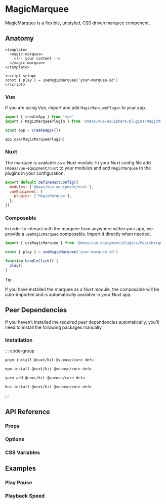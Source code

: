 # MagicMarquee

MagicMarquee is a flexible, unstyled, CSS driven marquee component.

<ComponentPreview src="./demo/DefaultDemo.vue" />

<!--@include: @/apps/docs/src/content/snippets/overview.md-->

## Anatomy

```vue
<template>
  <magic-marquee>
    <!-- your content -->
  </magic-marquee>
</template>

<script setup>
const { play } = useMagicMarquee('your-marquee-id')
</script>
```

<!--@include: @/apps/docs/src/content/snippets/installation.md-->

### Vue

If you are using Vue, import and add `MagicMarqueePlugin` to your app.

```js
import { createApp } from 'vue'
import { MagicMarqueePlugin } from '@maas/vue-equipment/plugins/MagicMarquee'

const app = createApp({})

app.use(MagicMarqueePlugin)
```

### Nuxt

The marquee is available as a Nuxt module. In your Nuxt config file add `@maas/vue-equipment/nuxt` to your modules and add `MagicMarquee` to the plugins in your configuration.

```js
export default defineNuxtConfig({
  modules: ['@maas/vue-equipment/nuxt'],
  vueEquipment: {
    plugins: ['MagicMarquee'],
  },
})
```

### Composable

In order to interact with the marquee from anywhere within your app, we provide a `useMagicMarquee` composable. Import it directly when needed.

```js
import { useMagicMarquee } from '@maas/vue-equipment/plugins/MagicMarquee'

const { play } = useMagicMarquee('your-marquee-id')

function handleClick() {
  play()
}
```

> [!TIP]
> If you have installed the marquee as a Nuxt module, the composable will be auto-imported and is automatically available in your Nuxt app.

## Peer Dependencies

If you haven’t installed the required peer dependencies automatically, you’ll need to install the following packages manually.

<ProseTable
  :columns="[
    { label: 'Package'},
  ]"
  :rows="[
    {
      items: [
        {
          label: '[@nuxt/kit](https://www.npmjs.com/package/@nuxt/kit)'
        }
      ]
    },
    {
      items: [
        {
          label: '[@vueuse/core](https://www.npmjs.com/package/@vueuse/core)'
        }
      ]
    },
     {
      items: [
        {
          label: '[defu](https://www.npmjs.com/package/defu)'
        }
      ]
    },
  ]"
/>

### Installation

::: code-group

```sh [pnpm]
pnpm install @nuxt/kit @vueuse/core defu
```

```sh [npm]
npm install @nuxt/kit @vueuse/core defu
```

```sh [yarn]
yarn add @nuxt/kit @vueuse/core defu
```

```sh [bun]
bun install @nuxt/kit @vueuse/core defu
```

:::

## API Reference

### Props

<ProseTable 
  :columns="[
    { label: 'Prop' },
    { label: 'Type' },
    { label: 'Required' }
  ]"
  :rows="[
    {
      items: [
        {
          label: 'id',
          description: 'Providing an id is required. Can either be a string or a ref.'
        },
        {
          label: 'MaybeRef\<string\>',
          escape: true
        },
        {
          label: 'true'
        }
      ]
    },
    {
      items: [
        {
          label: 'options',
          description: 'Refer to the [options table](#options) for details.'
        },
        {
          label: 'MagicMenuOptions'
        },
        {
          label: 'false'
        }
      ]
    },
  ]"
/>

### Options

<ProseTable 
  :columns="[
    { label: 'Option' },
    { label: 'Type' },
    { label: 'Default' }
  ]"
  :rows="[
    {
      items: [
        { 
          label: 'direction',
          description: 'Set the animation direction.'
        },
        { 
          label: 'string',
          description: '\'reverse\' | \'normal\'' 
        },
        { 
          label: 'normal'
        }
      ]
    },
    {
      items: [
        { 
          label: 'speed',
          description: 'Set the animation speed.'
        },
        { 
          label: 'number' 
          },
        { 
          label: '1' 
          }
      ]
    }
  ]"
/>

### CSS Variables

<ProseTable 
  :columns="[
    { label: 'Variable' },
    { label: 'Default' }
  ]"
  :rows="[
    {
      items: [
        { label: '--magic-marquee-justify-content' },
        { label: 'flex-start' }
      ]
    },
    {
      items: [
        { label: '--magic-marquee-align-items' },
        { label: 'baseline' }
      ]
    },
    {
      items: [
        { label: '--magic-marquee-gap' },
        { label: '1rem' }
      ]
    },
    {
      items: [
        { label: '--magic-marquee-content-width' },
        { label: 'unset' }
      ]
    }
  ]"
/>

## Examples

### Play Pause

<component-preview src="./demo/PlayPauseDemo.vue" />

### Playback Speed

<component-preview src="./demo/PlaybackSpeedDemo.vue" />

